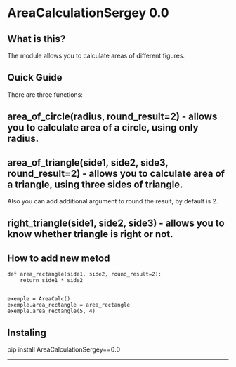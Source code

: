 # AreaCalculationSergey 0.0

## What is this?

The module allows you to calculate areas of different figures.

## Quick Guide

There are three functions:

## area_of_circle(radius, round_result=2) - allows you to calculate area of a circle, using only radius.

## area_of_triangle(side1, side2, side3, round_result=2) - allows you to calculate area of a triangle, using three sides of triangle.

Also you can add additional argument to round the result, by default is 2.

## right_triangle(side1, side2, side3) - allows you to know whether triangle is right or not.

## How to add new metod
```
def area_rectangle(side1, side2, round_result=2):
    return side1 * side2


exemple = AreaCalc()
exemple.area_rectangle = area_rectangle
exemple.area_rectangle(5, 4)
```

## Instaling

pip install AreaCalculationSergey==0.0

---

